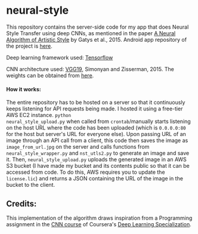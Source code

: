 # neural-style
This repository contains the server-side code for my app that does Neural Style Transfer using deep CNNs, as mentioned in the paper [A Neural Algorithm of Artistic Style](https://arxiv.org/pdf/1508.06576.pdf) by Gatys et al., 2015. Android app repository of the project is [here](https://github.com/piyush-kgp/s3image).

Deep learning framework used: [Tensorflow](https://www.tensorflow.org)

CNN architecture used: [VGG19](https://arxiv.org/pdf/1409.1556.pdf), Simonyan and Zisserman, 2015. The weights can be obtained from [here](http://www.vlfeat.org/matconvnet/pretrained/).

#### How it works:
The entire repository has to be hosted on a server so that it continuously keeps listening for API requests being made. I hosted it using a free-tier AWS EC2 instance. <code>python neural_style_upload.py</code> when called from <code>crontab</code>/manually starts listening on the host URL where the code has been uploaded (which is <code>0.0.0.0:80</code> for the host but server's URL for everyone else). Upon passing URL of an image through an API call from a client, this code then saves the image as <code>image_from_url.jpg</code> on the server and calls functions from <code>neural_style_wrapper.py</code> and <code>nst_utls2.py</code> to generate an image and save it. Then, <code>neural_style_upload.py</code> uploads the generated image in an AWS S3 bucket (I have made my bucket and its contents public so that it can be accessed from code. To do this, AWS requires you to update the <code>license.lic</code>) and returns a JSON containing the URL of the image in the bucket to the client.

## Credits:
This implementation of the algorithm draws inspiration from a Programming assignment in the [CNN course](https://www.coursera.org/learn/convolutional-neural-networks/) of Coursera's [Deep Learning Specialization](https://www.coursera.org/specialization/deeplearning.ai).
